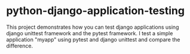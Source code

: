 # python-django-application-testing
This project demonstrates how you can test django applications using django unittest framework and the pytest framework. 
I test a simple application "myapp" using pytest and django unittest and compare the difference. 
